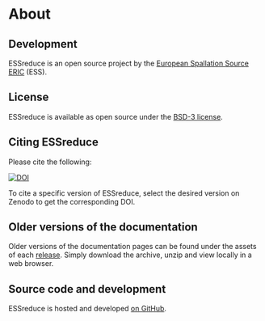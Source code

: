 # About

## Development

ESSreduce is an open source project by the [European Spallation Source ERIC](https://europeanspallationsource.se/) (ESS).

## License

ESSreduce is available as open source under the [BSD-3 license](https://opensource.org/licenses/BSD-3-Clause).

## Citing ESSreduce

Please cite the following:

[![DOI](https://zenodo.org/badge/FIXME.svg)](https://zenodo.org/doi/10.5281/zenodo.FIXME)

To cite a specific version of ESSreduce, select the desired version on Zenodo to get the corresponding DOI.

## Older versions of the documentation

Older versions of the documentation pages can be found under the assets of each [release](https://github.com/scipp/essreduce/releases).
Simply download the archive, unzip and view locally in a web browser.

## Source code and development

ESSreduce is hosted and developed [on GitHub](https://github.com/scipp/essreduce).
